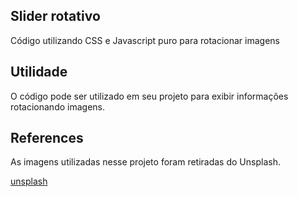 ## Slider rotativo

Código utilizando CSS e Javascript puro para rotacionar imagens

## Utilidade

O código pode ser utilizado em seu projeto para exibir informações rotacionando imagens.

## References

As imagens utilizadas nesse projeto foram retiradas do Unsplash.

[unsplash](https://unsplash.com/)
